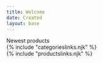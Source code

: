 ```yaml
---
title: Welcome
date: Created
layout: base
---
```


<div class="text-3xl mb-3 text-white">Newest products</div>

<div class="flex">
<div class="w-1/5 p-2 bg-white">
	{% include "categorieslinks.njk" %}
</div>
<div class="flex-1 ml-3 bg-white">
	{% include "productslinks.njk" %}
</div>
</div>